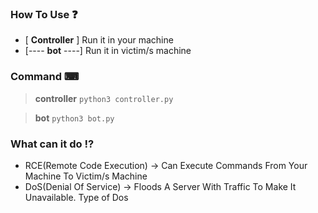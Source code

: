 ### How To Use ❓
- [ **Controller** ] Run it in your machine 
- [---- **bot** ----] Run it in victim/s machine

### Command ⌨
> **controller** `python3 controller.py`

> **bot** `python3 bot.py`

### What can it do ⁉
- RCE(Remote Code Execution) -> Can Execute Commands From Your Machine To Victim/s Machine
- DoS(Denial Of Service) -> Floods A Server With Traffic To Make It Unavailable.
Type of Dos 
